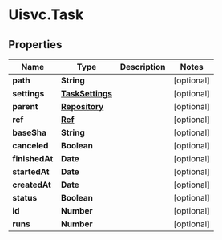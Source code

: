 # Uisvc.Task

## Properties

Name | Type | Description | Notes
------------ | ------------- | ------------- | -------------
**path** | **String** |  | [optional] 
**settings** | [**TaskSettings**](TaskSettings.md) |  | [optional] 
**parent** | [**Repository**](Repository.md) |  | [optional] 
**ref** | [**Ref**](Ref.md) |  | [optional] 
**baseSha** | **String** |  | [optional] 
**canceled** | **Boolean** |  | [optional] 
**finishedAt** | **Date** |  | [optional] 
**startedAt** | **Date** |  | [optional] 
**createdAt** | **Date** |  | [optional] 
**status** | **Boolean** |  | [optional] 
**id** | **Number** |  | [optional] 
**runs** | **Number** |  | [optional] 


